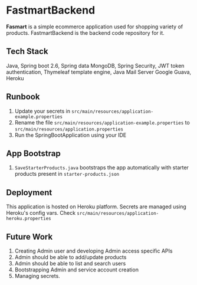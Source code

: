 # FastmartBackend

**Fasmart** is a simple ecommerce application used for shopping variety of products. FastmartBackend is the backend code repository for it.

## Tech Stack
Java, Spring boot 2.6, Spring data MongoDB, Spring Security, JWT token authentication, Thymeleaf template engine, Java Mail Server 
Google Guava, Heroku

## Runbook
1. Update your secrets in `src/main/resources/application-example.properties`
2. Rename the file `src/main/resources/application-example.properties` to `src/main/resources/application.properties`
3. Run the SpringBootApplication using your IDE

## App Bootstrap
1. `SaveStarterProducts.java` bootstraps the app automatically with starter products present in `starter-products.json`

## Deployment
This application is hosted on Heroku platform. Secrets are managed using Heroku's config vars. Check `src/main/resources/application-heroku.properties`

## Future Work
1. Creating Admin user and developing Admin access specific APIs
2. Admin should be able to add/update products
3. Admin should be able to list and search users
4. Bootstrapping Admin and service account creation
5. Managing secrets.
